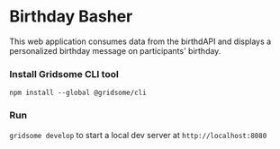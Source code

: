 # Birthday Basher
This web application consumes data from the birthdAPI and displays a personalized birthday message on participants' birthday.

### Install Gridsome CLI tool

`npm install --global @gridsome/cli`

### Run

`gridsome develop` to start a local dev server at `http://localhost:8080`
